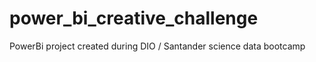 # power_bi_creative_challenge
PowerBi project created during DIO  / Santander science data bootcamp
